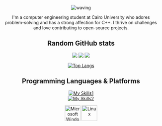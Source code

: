 <div align='center'>
  
![waving](https://capsule-render.vercel.app/api?type=waving&height=200&text=Hello,%20I'm%20Fares!&fontAlign=50&fontAlignY=40&color=timeGradient)

<p align='center'> I'm a computer engineering student at Cairo University who adores problem-solving and has a strong affection for C++. I thrive on challenges and love contributing to open-source projects.
   </p>

</div>

<div align="center">
  <h2> Random GitHub stats </h2>
  
  ![](https://raw.githubusercontent.com/FaresAtef1/github-profile-summary-cards/master/profile-summary-card-output/algolia/0-profile-details.svg)
  ![](https://raw.githubusercontent.com/FaresAtef1/github-profile-summary-cards/master/profile-summary-card-output/algolia/3-stats.svg)
  ![](https://raw.githubusercontent.com/FaresAtef1/github-profile-summary-cards/master/profile-summary-card-output/algolia/4-productive-time.svg)

  [![Top Langs](https://github-readme-stats.vercel.app/api/top-langs/?username=FaresAtef1&hide=html,css,xslt,makefile&langs_count=30&theme=tokyonight&bg_color=050F2C&layout=compact)](https://github.com/anuraghazra/github-readme-stats)
</div>

<div align='center'>
  <h2> Programming Languages & Platforms </h2>
  
  [![My Skills1](https://skillicons.dev/icons?i=cpp,c,cs,java,py,html,css,arduino)](https://skillicons.dev)  
  [![My Skills2](https://skillicons.dev/icons?i=git,github,mongodb,mysql)](https://skillicons.dev)
  
  <img src="https://edent.github.io/SuperTinyIcons/images/svg/windows.svg" width="50" title="Microsoft Windows" />
  <img src="https://edent.github.io/SuperTinyIcons/images/svg/linux.svg" width="50" title="Linux" />
</div>

<!--
**FaresAtef1/FaresAtef1** is a ✨ _special_ ✨ repository because its `README.md` (this file) appears on your GitHub profile.

Here are some ideas to get you started:

- 🔭 I’m currently working on ...
- 🌱 I’m currently learning ...
- 👯 I’m looking to collaborate on ...
- 🤔 I’m looking for help with ...
- 💬 Ask me about ...
- 📫 How to reach me: ...
- 😄 Pronouns: ...
- ⚡ Fun fact: ...
-->
